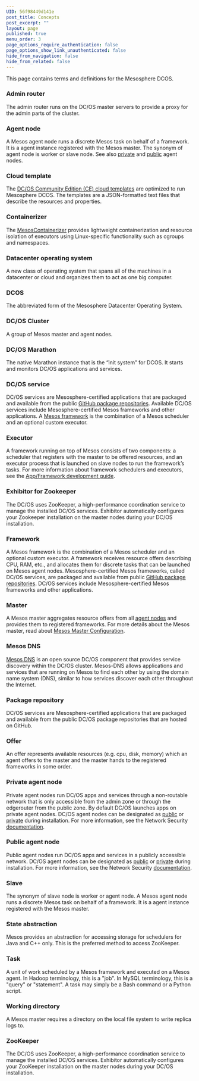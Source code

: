 ```yaml
---
UID: 56f98449d141e
post_title: Concepts
post_excerpt: ""
layout: page
published: true
menu_order: 3
page_options_require_authentication: false
page_options_show_link_unauthenticated: false
hide_from_navigation: false
hide_from_related: false
---
```

This page contains terms and definitions for the Mesosphere DCOS.

### Admin router
The admin router runs on the DC/OS master servers to provide a proxy for the admin parts of the cluster.

### <a name="agent"></a>Agent node
A Mesos agent node runs a discrete Mesos task on behalf of a framework. It is a agent instance registered with the Mesos master. The synonym of agent node is worker or slave node. See also [private](#private) and [public](#public) agent nodes.

### Cloud template
The <a href="/tag/community/">DC/OS Community Edition (CE) cloud templates</a> are optimized to run Mesosphere DCOS. The templates are a JSON-formatted text files that describe the resources and properties.

### Containerizer
The <a href="http://mesos.apache.org/documentation/latest/containerizer/">MesosContainerizer</a> provides lightweight containerization and resource isolation of executors using Linux-specific functionality such as cgroups and namespaces.

### Datacenter operating system
A new class of operating system that spans all of the machines in a datacenter or cloud and organizes them to act as one big computer.

### DCOS
The abbreviated form of the Mesosphere Datacenter Operating System.

### DC/OS Cluster
A group of Mesos master and agent nodes.

### DC/OS Marathon
The native Marathon instance that is the “init system” for DCOS. It starts and monitors DC/OS applications and services. 

### DC/OS service
DC/OS services are Mesosphere-certified applications that are packaged and available from the public <a href="https://github.com/mesosphere/universe">GitHub package repositories</a>. Available DC/OS services include Mesosphere-certified Mesos frameworks and other applications. A <a href="http://mesos.apache.org/documentation/latest/frameworks/">Mesos framework</a> is the combination of a Mesos scheduler and an optional custom executor.

### Executor
A framework running on top of Mesos consists of two components: a scheduler that registers with the master to be offered resources, and an executor process that is launched on slave nodes to run the framework’s tasks. For more information about framework schedulers and executors, see the <a href="http://mesos.apache.org/documentation/latest/app-framework-development-guide/">App/Framework development guide</a>.

### Exhibitor for Zookeeper
The DC/OS uses ZooKeeper, a high-performance coordination service to manage the installed DC/OS services. Exhibitor automatically configures your Zookeeper installation on the master nodes during your DC/OS installation.

### Framework
A Mesos framework is the combination of a Mesos scheduler and an optional custom executor. A framework receives resource offers describing CPU, RAM, etc., and allocates them for discrete tasks that can be launched on Mesos agent nodes. Mesosphere-certified Mesos frameworks, called DC/OS services, are packaged and available from public <a href="https://github.com/mesosphere/universe">GitHub package repositories</a>. DC/OS services include Mesosphere-certified Mesos frameworks and other applications.

### Master
A Mesos master aggregates resource offers from all <a href="#agent">agent nodes</a> and provides them to registered frameworks. For more details about the Mesos master, read about <a href="http://open.mesosphere.com/reference/mesos-master/" target="_blank">Mesos Master Configuration</a>.

### Mesos DNS
<a href="https://github.com/mesosphere/mesos-dns">Mesos DNS</a> is an open source DC/OS component that provides service discovery within the DC/OS cluster. Mesos-DNS allows applications and services that are running on Mesos to find each other by using the domain name system (DNS), similar to how services discover each other throughout the Internet.

### Package repository
DC/OS services are Mesosphere-certified applications that are packaged and available from the public DC/OS package repositories that are hosted on GitHub.

### Offer
An offer represents available resources (e.g. cpu, disk, memory) which an agent offers to the master and the master hands to the registered frameworks in some order.

### <a name="private"></a>Private agent node
Private agent nodes run DC/OS apps and services through a non-routable network that is only accessible from the admin zone or through the edgerouter from the public zone. By default DC/OS launches apps on private agent nodes. DC/OS agent nodes can be designated as [public](/overview/concepts/#public) or [private](/overview/concepts/#private) during installation. For more information, see the Network Security [documentation](/overview/security/).

### <a name="public"></a>Public agent node
Public agent nodes run DC/OS apps and services in a publicly accessible network. DC/OS agent nodes can be designated as [public](/overview/concepts/#public) or [private](/overview/concepts/#private) during installation. For more information, see the Network Security [documentation](/overview/security/).

### Slave
The synonym of slave node is worker or agent node. A Mesos agent node runs a discrete Mesos task on behalf of a framework. It is a agent instance registered with the Mesos master. 

### State abstraction
Mesos provides an abstraction for accessing storage for schedulers for Java and C++ only.  This is the preferred method to access ZooKeeper.

### Task
A unit of work scheduled by a Mesos framework and executed on a Mesos agent. In Hadoop terminology, this is a "job". In MySQL terminology, this is a "query" or "statement". A task may simply be a Bash command or a Python script.

### Working directory
A Mesos master requires a directory on the local file system to write replica logs to.

### ZooKeeper<a name="zoo"></a>
The DC/OS uses ZooKeeper, a high-performance coordination service to manage the installed DC/OS services. Exhibitor automatically configures your ZooKeeper installation on the master nodes during your DC/OS installation.


